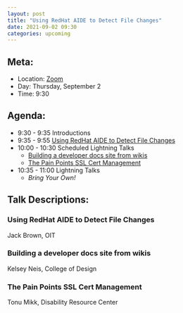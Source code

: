 ```yaml
---
layout: post
title: "Using RedHat AIDE to Detect File Changes"
date: 2021-09-02 09:30
categories: upcoming
---
```


## Meta:

- Location: [Zoom](https://z.umn.edu/cpmstream)
- Day: Thursday, September 2
- Time: 9:30

## Agenda:

- 9:30 - 9:35 Introductions
- 9:35 - 9:55 [Using RedHat AIDE to Detect File Changes](#using-redhat-aide-to-detect-file-changes)
- 10:00 - 10:30 Scheduled Lightning Talks
  - [Building a developer docs site from wikis](#building-a-developer-docs-site-from-wikis)
  - [The Pain Points SSL Cert Management](#the-pain-points-ssl-cert-management)
- 10:35 - 11:00 Lightning Talks
  - _Bring Your Own!_

## Talk Descriptions:

### Using RedHat AIDE to Detect File Changes
Jack Brown, OIT

### Building a developer docs site from wikis
Kelsey Neis, College of Design

### The Pain Points SSL Cert Management
Tonu Mikk, Disability Resource Center
